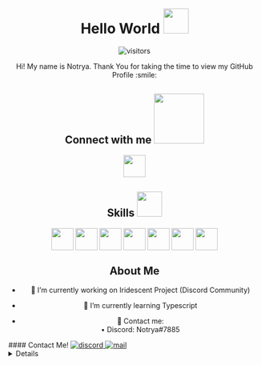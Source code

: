 <div align="center">

<h1 align='center'> Hello World <img src = "https://raw.githubusercontent.com/MartinHeinz/MartinHeinz/master/wave.gif" width = 50px> </h1>
<p align='center'>

![visitors](https://visitor-badge.glitch.me/badge?page_id=notryalevy.notryalevy)

</p>
<div size='20px'> Hi! My name is Notrya. Thank You for taking the time to view my GitHub Profile :smile: 
<h2 align='center'> Connect with me <img src='https://raw.githubusercontent.com/ShahriarShafin/ShahriarShafin/main/Assets/handshake.gif' width="100px"> </h2>
<p align = 'center'>
<a href = 'https://www.github.com/notryalevy'> <img width = '44px' align= 'center' src="https://raw.githubusercontent.com/rahulbanerjee26/githubAboutMeGenerator/main/icons/github.svg"/></a> 

</p>
</div>

<h2 align='center'> Skills <img src = "https://media2.giphy.com/media/QssGEmpkyEOhBCb7e1/giphy.gif?cid=ecf05e47a0n3gi1bfqntqmob8g9aid1oyj2wr3ds3mg700bl&rid=giphy.gif" width = 50px> </h2>
<p align = 'center'>
<img width ='44px' align='center' src ='https://raw.githubusercontent.com/rahulbanerjee26/githubAboutMeGenerator/main/icons/nodejs.svg'>
<img width ='44px' align='center' src ='https://raw.githubusercontent.com/rahulbanerjee26/githubAboutMeGenerator/main/icons/typescript.svg'>
<img width ='44px' align='center' src ='https://raw.githubusercontent.com/rahulbanerjee26/githubAboutMeGenerator/main/icons/java.svg'>
<img width ='44px' align='center' src ='https://raw.githubusercontent.com/rahulbanerjee26/githubAboutMeGenerator/main/icons/javascript.svg'>
<img width ='44px' align='center' src ='https://raw.githubusercontent.com/rahulbanerjee26/githubAboutMeGenerator/main/icons/html.svg'>
<img width ='44px' align='center' src ='https://raw.githubusercontent.com/rahulbanerjee26/githubAboutMeGenerator/main/icons/css.svg'>
<img width ='44px' align='center' src ='https://raw.githubusercontent.com/rahulbanerjee26/githubAboutMeGenerator/main/icons/arduino.svg'>
<br>
</p>
<h2> About Me </h2>

- 🔭 I’m currently working on Iridescent Project (Discord Community)

- 🌱 I’m currently learning  Typescript

- 💬 Contact me:<br>
    • Discord: Notrya#7885 

</div>
#### Contact Me!
<a href="https://discord.com/users/282676542017110026" target="_blank">
    <img src="https://img.shields.io/badge/Discord-5865F2?style=for-the-badge&logo=discord&logoColor=white" alt="discord"> 
</a>
<a href="mailto:contact@notrya.fr" target="_blank">
    <img src="https://img.shields.io/badge/Mail-EA4335?style=for-the-badge&logo=gmail&logoColor=white" alt="mail"> 
</a>
<details>
    <summaryMy Metrics</summary>
    <br>
    <img src="https://metrics.lecoq.io/notryalevy?template=terminal&config.timezone=Europe%2FParis">
</details
